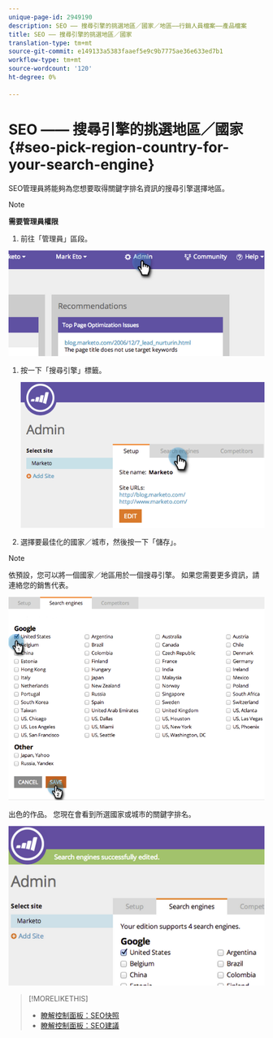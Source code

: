 ```yaml
---
unique-page-id: 2949190
description: SEO —— 搜尋引擎的挑選地區／國家／地區——行銷人員檔案——產品檔案
title: SEO —— 搜尋引擎的挑選地區／國家
translation-type: tm+mt
source-git-commit: e149133a5383faaef5e9c9b7775ae36e633ed7b1
workflow-type: tm+mt
source-wordcount: '120'
ht-degree: 0%

---
```



# SEO —— 搜尋引擎的挑選地區／國家{#seo-pick-region-country-for-your-search-engine}

SEO管理員將能夠為您想要取得關鍵字排名資訊的搜尋引擎選擇地區。

>[!NOTE]
>
>**需要管理員權限**

1. 前往「管理員」區段。

![](assets/image2014-9-17-21-3a6-3a43.png)

1. 按一下「搜尋引擎」標籤。

   ![](assets/image2014-9-17-21-3a7-3a25.png)

1. 選擇要最佳化的國家／城市，然後按一下「儲存」。

>[!NOTE]
>
>依預設，您可以將一個國家／地區用於一個搜尋引擎。 如果您需要更多資訊，請連絡您的銷售代表。

![](assets/image2014-9-17-21-3a8-3a8.png)

出色的作品。 您現在會看到所選國家或城市的關鍵字排名。

![](assets/image2014-9-17-21-3a8-3a15.png)

>[!MORELIKETHIS]
>
>* [瞭解控制面板：SEO快照](understanding-the-seo-dashboard-seo-snapshot.md)
>* [瞭解控制面板：SEO建議](understanding-the-seo-dashboard-seo-recommendations.md)

>



